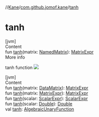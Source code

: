 //[Kane](../index.md)/[com.github.jomof.kane](index.md)/[tanh](tanh.md)



# tanh  
[jvm]  
Content  
fun [tanh](tanh.md)(matrix: [NamedMatrix](../com.github.jomof.kane.impl/-named-matrix/index.md)): [MatrixExpr](-matrix-expr/index.md)  
More info  


tanh function ![](https://jomof.github.io/kane/figures/tanh-profile.svg)

  


[jvm]  
Content  
fun [tanh](tanh.md)(matrix: [DataMatrix](../com.github.jomof.kane.impl/-data-matrix/index.md)): [MatrixExpr](-matrix-expr/index.md)  
fun [tanh](tanh.md)(matrix: [MatrixExpr](-matrix-expr/index.md)): [MatrixExpr](-matrix-expr/index.md)  
fun [tanh](tanh.md)(scalar: [ScalarExpr](-scalar-expr/index.md)): [ScalarExpr](-scalar-expr/index.md)  
fun [tanh](tanh.md)(scalar: [Double](https://kotlinlang.org/api/latest/jvm/stdlib/kotlin/-double/index.html)): [Double](https://kotlinlang.org/api/latest/jvm/stdlib/kotlin/-double/index.html)  
val [tanh](tanh.md): [AlgebraicUnaryFunction](../com.github.jomof.kane.impl.functions/-algebraic-unary-function/index.md)  



